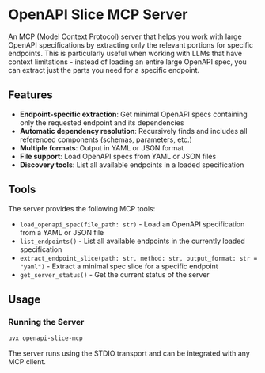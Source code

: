 # OpenAPI Slice MCP Server

An MCP (Model Context Protocol) server that helps you work with large OpenAPI specifications by extracting only the relevant portions for specific endpoints. This is particularly useful when working with LLMs that have context limitations - instead of loading an entire large OpenAPI spec, you can extract just the parts you need for a specific endpoint.

## Features

- **Endpoint-specific extraction**: Get minimal OpenAPI specs containing only the requested endpoint and its dependencies
- **Automatic dependency resolution**: Recursively finds and includes all referenced components (schemas, parameters, etc.)
- **Multiple formats**: Output in YAML or JSON format
- **File support**: Load OpenAPI specs from YAML or JSON files
- **Discovery tools**: List all available endpoints in a loaded specification

## Tools

The server provides the following MCP tools:

- `load_openapi_spec(file_path: str)` - Load an OpenAPI specification from a YAML or JSON file
- `list_endpoints()` - List all available endpoints in the currently loaded specification
- `extract_endpoint_slice(path: str, method: str, output_format: str = "yaml")` - Extract a minimal spec slice for a specific endpoint
- `get_server_status()` - Get the current status of the server

## Usage

### Running the Server

```bash
uvx openapi-slice-mcp
```

The server runs using the STDIO transport and can be integrated with any MCP client.
